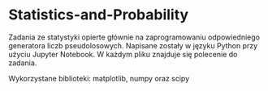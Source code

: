 # Statistics-and-Probability

Zadania ze statystyki opierte głównie na zaprogramowaniu odpowiedniego generatora liczb pseudolosowych.
Napisane zostały w języku Python przy użyciu Jupyter Notebook. W każdym pliku znajduje się polecenie do zadania.

Wykorzystane biblioteki: matplotlib, numpy oraz scipy

